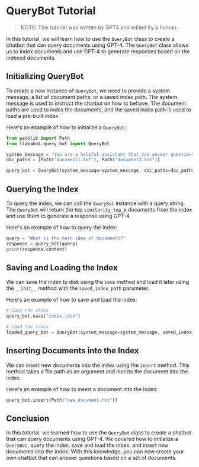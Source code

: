 # QueryBot Tutorial

> NOTE: This tutorial was written by GPT4 and edited by a human.

In this tutorial, we will learn how to use the `QueryBot` class to create a chatbot that can query documents using GPT-4. The `QueryBot` class allows us to index documents and use GPT-4 to generate responses based on the indexed documents.

## Initializing QueryBot

To create a new instance of `QueryBot`, we need to provide a system message, a list of document paths, or a saved index path. The system message is used to instruct the chatbot on how to behave. The document paths are used to index the documents, and the saved index path is used to load a pre-built index.

Here's an example of how to initialize a `QueryBot`:

```python
from pathlib import Path
from llamabot.query_bot import QueryBot

system_message = "You are a helpful assistant that can answer questions based on the provided documents."
doc_paths = [Path("document1.txt"), Path("document2.txt")]

query_bot = QueryBot(system_message=system_message, doc_paths=doc_paths)
```

## Querying the Index

To query the index, we can call the `QueryBot` instance with a query string. The `QueryBot` will return the top `similarity_top_k` documents from the index and use them to generate a response using GPT-4.

Here's an example of how to query the index:

```python
query = "What is the main idea of document1?"
response = query_bot(query)
print(response.content)
```

## Saving and Loading the Index

We can save the index to disk using the `save` method and load it later using the `__init__` method with the `saved_index_path` parameter.

Here's an example of how to save and load the index:

```python
# Save the index
query_bot.save("index.json")

# Load the index
loaded_query_bot = QueryBot(system_message=system_message, saved_index_path="index.json")
```

## Inserting Documents into the Index

We can insert new documents into the index using the `insert` method. This method takes a file path as an argument and inserts the document into the index.

Here's an example of how to insert a document into the index:

```python
query_bot.insert(Path("new_document.txt"))
```

## Conclusion

In this tutorial, we learned how to use the `QueryBot` class to create a chatbot that can query documents using GPT-4. We covered how to initialize a `QueryBot`, query the index, save and load the index, and insert new documents into the index. With this knowledge, you can now create your own chatbot that can answer questions based on a set of documents.
